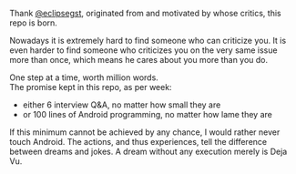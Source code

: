 Thank [@eclipsegst](https://github.com/eclipsegst), originated from and motivated by whose critics, this repo is born. <br/>

Nowadays it is extremely hard to find someone who can criticize you. It is even harder to find someone who criticizes you on the very same issue more than once, which means he cares about you more than you do. <br/> 

One step at a time, worth million words. <br/>
The promise kept in this repo, as per week:
* either 6 interview Q&A, no matter how small they are
* or 100 lines of Android programming, no matter how lame they are

If this minimum cannot be achieved by any chance, I would rather never touch Android. The actions, and thus experiences, tell the difference between dreams and jokes. A dream without any execution merely is Deja Vu.